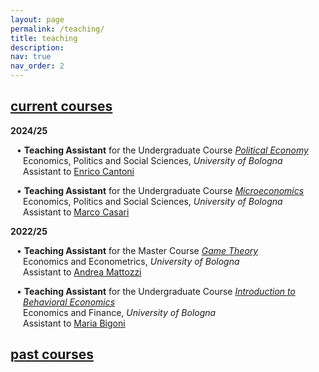 ```yaml
---
layout: page
permalink: /teaching/
title: teaching
description:
nav: true
nav_order: 2
---
```


<!-- Current Course -->
<div class="projects">
  <a id="current-courses" href="javascript:void(0);" onclick="toggleVisibility('current-courses-content')">
    <h2 class="category"> current courses </h2>
  </a>
</div>

<!-- Show current courses by default -->
<div id="current-courses-content" style="display: block;">
  <p><b>2024/25</b></p>
    
  <p style="padding-left: 20px;"> <span style="margin-left: -10px; color: var(--global-theme-color);">•</span> <b>Teaching Assistant</b> for the Undergraduate Course <a href='https://www.unibo.it/it/studiare/dottorati-master-specializzazioni-e-altra-formazione/insegnamenti/insegnamento/2024/468855'><i>Political Economy</i></a> <br> Economics, Politics and Social Sciences, <i> University of Bologna </i> <br> Assistant to <a href='https://www.unibo.it/sitoweb/enrico.cantoni'>Enrico Cantoni</a> </p>
  
  <p style="padding-left: 20px;"> <span style="margin-left: -10px; color: var(--global-theme-color);">•</span> <b>Teaching Assistant</b> for the Undergraduate Course <a href='https://www.unibo.it/it/studiare/dottorati-master-specializzazioni-e-altra-formazione/insegnamenti/insegnamento/2024/502710'><i>Microeconomics</i></a> <br> Economics, Politics and Social Sciences, <i> University of Bologna </i> <br> Assistant to <a href='https://www.unibo.it/sitoweb/marco.casari'>Marco Casari</a> </p>
  
  <p><b>2022/25</b></p>
  
  <p style="padding-left: 20px;"> <span style="margin-left: -10px; color: var(--global-theme-color);">•</span> <b>Teaching Assistant</b> for the Master Course <a href='https://www.unibo.it/it/studiare/dottorati-master-specializzazioni-e-altra-formazione/insegnamenti/insegnamento/2024/491971'><i>Game Theory</i></a> <br> Economics and Econometrics, <i> University of Bologna </i> <br> Assistant to <a href='https://www.unibo.it/sitoweb/andrea.mattozzi'>Andrea Mattozzi</a> </p>
  
  <p style="padding-left: 20px;"> <span style="margin-left: -10px; color: var(--global-theme-color);">•</span> <b>Teaching Assistant</b> for the Undergraduate Course <a href='https://www.unibo.it/it/studiare/dottorati-master-specializzazioni-e-altra-formazione/insegnamenti/insegnamento/2024/467276'><i>Introduction to Behavioral Economics</i></a> <br> Economics and Finance, <i> University of Bologna </i> <br> Assistant to <a href='https://www.unibo.it/sitoweb/maria.bigoni'>Maria Bigoni</a> </p>

</div>
<!-- end -->

<!-- Past Courses -->
<div class="projects">
  <a id="past-courses" href="javascript:void(0);" onclick="toggleVisibility('past-courses-content')">
    <h2 class="category"> past courses </h2>
  </a>
</div>

<!-- Hide past courses by default -->
<div id="past-courses-content" style="display: none;">
  
  <!-- 2022/24 -->
  <p><b>2022/24</b></p>
  
  <p style="padding-left: 20px;"> <span style="margin-left: -10px; color: var(--global-theme-color);">•</span> <b>Teaching Assistant</b> for the Undergraduate Course <a href='https://www.unibo.it/it/studiare/dottorati-master-specializzazioni-e-altra-formazione/insegnamenti/insegnamento/2023/422038'><i>Globalization: Trade, Migrations and Multinationals</i></a> <br> Economics and Finance, <i> University of Bologna </i> <br> Assistant to <a href='https://www.unibo.it/sitoweb/giovanni.prarolo'>Giovanni Prarolo</a> and <a href='https://www.unibo.it/sitoweb/rohit.ticku'>Rohit Ticku</a> </p>
  <!-- end -->
  
  <!-- 2021/22 -->
  <p><b>2021/22</b></p>
  
  <p style="padding-left: 20px;"> <span style="margin-left: -10px; color: var(--global-theme-color);">•</span> <b>Teaching Assistant</b> for the Master Course <a href='https://www.unibo.it/it/studiare/dottorati-master-specializzazioni-e-altra-formazione/insegnamenti/insegnamento/2021/413556'><i>Competion Economics and Policy</i></a> <br> Economics and Management, <i> Forlì Campus, University of Bologna </i> <br> Assistant to <a href='https://www.unibo.it/sitoweb/francesca.barigozzi'>Francesca Barigozzi</a> </p>
  
  <p style="padding-left: 20px;"> <span style="margin-left: -10px; color: var(--global-theme-color);">•</span> <b>Teaching Assistant</b> for the Undergraduate Course <a href='https://www.unibo.it/it/studiare/dottorati-master-specializzazioni-e-altra-formazione/insegnamenti/insegnamento/2021/413375'><i>Microeconomics</i></a> <br> Economics and Business, <i> Forlì Campus, University of Bologna </i> <br> Assistant to <a href='https://www.unibo.it/sitoweb/francesca.barigozzi'>Francesca Barigozzi</a> </p>
  
  <p style="padding-left: 20px;"> <span style="margin-left: -10px; color: var(--global-theme-color);">•</span> <b>Teaching Assistant</b> for the Master Course <a href='https://www.unibo.it/it/studiare/dottorati-master-specializzazioni-e-altra-formazione/insegnamenti/insegnamento/2021/413555'><i>Game Theory</i></a> <br> Economics and Management, <i> Forlì Campus, University of Bologna </i> <br> Assistant to <a href='https://www.unibo.it/sitoweb/natalia.montinari2'>Natalia Montinari</a> </p>
  <!-- end -->

  <!-- 2019/20 -->
  <p><b>2019/20</b></p>
  
  <p style="padding-left: 20px;"> <span style="margin-left: -10px; color: var(--global-theme-color);">•</span> <b>Teaching Assistant</b> for the Master Course <a href='https://www.business-management.unito.it/do/storicocorsi.pl/Show?_id=qeeh_1920'><i>Public Management and Public Economics</i></a> <br> SAA School of Management, <i> University of Turin </i> <br> Assistant to <a href='https://www.management.unito.it/do/docenti.pl/Alias?francesco.figari#tab-profilo'>Francesco Figari</a> </p>
  
  <p style="padding-left: 20px;"> <span style="margin-left: -10px; color: var(--global-theme-color);">•</span> <b>Teaching Assistant</b> for the Undergraduate Course <a href='https://www.business-management.unito.it/do/storicocorsi.pl/Show?_id=wwm1_1920'><i>Microeconomics</i></a> <br> SAA School of Management, <i> University of Turin </i> <br> Assistant to <a href='https://www.esomas.unito.it/do/docenti.pl/Alias?nadia.campaniello#tab-profilo'>Nadia Campaniello</a> </p>
  <!-- end -->
  
</div>
<!-- end -->

<!-- Inline script -->
<script>
  function toggleVisibility(id) {
    var content = document.getElementById(id);
    if (content.style.display === "none") {
      content.style.display = "block";
    } else {
      content.style.display = "none";
    }
  }
</script>
